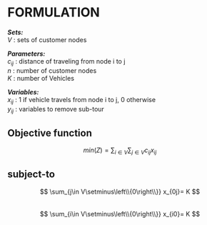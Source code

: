 # FORMULATION

***Sets:***  
$V$ : sets of customer nodes  
  
***Parameters:***  
$c_{ij}$ : distance of traveling from node i to j  
$n$ : number of customer nodes  
$K$ : number of Vehicles  
  
***Variables:***  
$x_{ij}$ : 1 if vehicle travels from node i to j, 0 otherwise  
$y_{ij}$ : variables to remove sub-tour


## Objective function
 
$$min(Z) =\sum_{i\in V}\sum_{j\in V}c_{ij}x_{ij} $$

## subject-to

$$
\sum_{j\in V\setminus\left\\{0\right\\}} x_{0j}= K
$$  
$$
\sum_{i\in V\setminus\left\\{0\right\\}} x_{i0}= K  
$$
